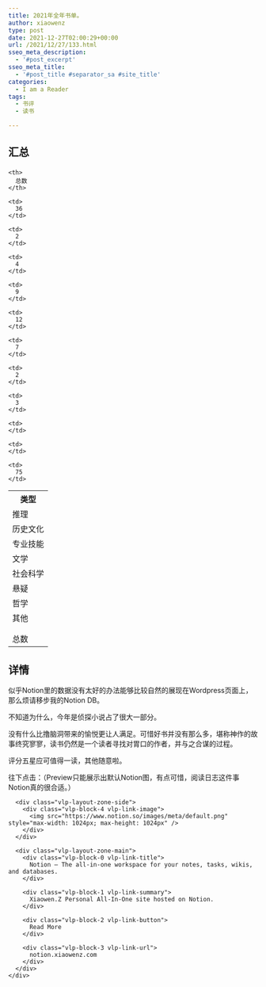 ```yaml
---
title: 2021年全年书单。
author: xiaowenz
type: post
date: 2021-12-27T02:00:29+00:00
url: /2021/12/27/133.html
sseo_meta_description:
  - '#post_excerpt'
sseo_meta_title:
  - '#post_title #separator_sa #site_title'
categories:
  - I am a Reader
tags:
  - 书评
  - 读书

---
```

## 汇总<figure class="wp-block-table is-style-regular">

<table>
  <tr>
    <th>
      类型
    </th>
    
    <th>
      总数
    </th>
  </tr>
  
  <tr>
    <td>
      推理
    </td>
    
    <td>
      36
    </td>
  </tr>
  
  <tr>
    <td>
      历史文化
    </td>
    
    <td>
      2
    </td>
  </tr>
  
  <tr>
    <td>
      专业技能
    </td>
    
    <td>
      4
    </td>
  </tr>
  
  <tr>
    <td>
      文学
    </td>
    
    <td>
      9
    </td>
  </tr>
  
  <tr>
    <td>
      社会科学
    </td>
    
    <td>
      12
    </td>
  </tr>
  
  <tr>
    <td>
      悬疑
    </td>
    
    <td>
      7
    </td>
  </tr>
  
  <tr>
    <td>
      哲学
    </td>
    
    <td>
      2
    </td>
  </tr>
  
  <tr>
    <td>
      其他
    </td>
    
    <td>
      3
    </td>
  </tr>
  
  <tr>
    <td>
    </td>
    
    <td>
    </td>
  </tr>
  
  <tr>
    <td>
    </td>
    
    <td>
    </td>
  </tr>
  
  <tr>
    <td>
      总数
    </td>
    
    <td>
      75
    </td>
  </tr>
</table></figure> 

## 详情

似乎Notion里的数据没有太好的办法能够比较自然的展现在Wordpress页面上，那么烦请移步我的Notion DB。

不知道为什么，今年是侦探小说占了很大一部分。

没有什么比撸脑洞带来的愉悦更让人满足。可惜好书并没有那么多，堪称神作的故事终究寥寥，读书仍然是一个读者寻找对胃口的作者，并与之合谋的过程。

评分五星应可值得一读，其他随意啦。

往下点击：（Preview只能展示出默认Notion图，有点可惜，阅读日志这件事Notion真的很合适。）

<div class="wp-container-1 wp-block-group">
  <div class="wp-block-group__inner-container">
    <div class="vlp-link-container vlp-layout-spotlight wp-block-visual-link-preview-link">
      <a href="https://notion.xiaowenz.com/2021-de15a17f00574f2c8d61320e0b519d55" class="vlp-link" title="Notion – The all-in-one workspace for your notes, tasks, wikis, and databases." target="_blank"></a>
      
      <div class="vlp-layout-zone-side">
        <div class="vlp-block-4 vlp-link-image">
          <img src="https://www.notion.so/images/meta/default.png" style="max-width: 1024px; max-height: 1024px" />
        </div>
      </div>
      
      <div class="vlp-layout-zone-main">
        <div class="vlp-block-0 vlp-link-title">
          Notion – The all-in-one workspace for your notes, tasks, wikis, and databases.
        </div>
        
        <div class="vlp-block-1 vlp-link-summary">
          Xiaowen.Z Personal All-In-One site hosted on Notion.
        </div>
        
        <div class="vlp-block-2 vlp-link-button">
          Read More
        </div>
        
        <div class="vlp-block-3 vlp-link-url">
          notion.xiaowenz.com
        </div>
      </div>
    </div>
  </div>
</div>